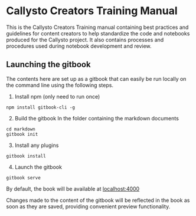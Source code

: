 # Callysto Creators Training Manual

This is the Callysto Creators Training manual containing best practices and guidelines for content creators to help standardize the code and notebooks produced for the Callysto project. It also contains processes and procedures used during notebook development and review.

## Launching the gitbook
The contents here are set up as a gitbook that can easily be run locally on the command line using the following steps.

1. Install npm (only need to run once)
```
npm install gitbook-cli -g
```
2. Build the gitbook
In the folder containing the markdown documents
```
cd markdown
gitbook init
```
3. Install any plugins
```
gitbook install
```
4. Launch the gitbook
```
gitbook serve
```

By default, the book will be available at [localhost:4000](http://localhost:4000/)

Changes made to the content of the gitbook will be reflected in the book as soon as they are saved, providing convenient preview functionality.
